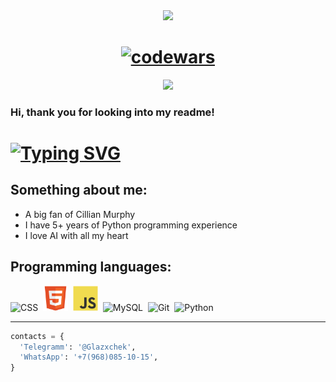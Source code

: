 

<div id="header" align="center">
  <img src="https://i.pinimg.com/originals/52/03/8a/52038aee8e50978dfc20614660c578fb.gif" width="250"/>
<!--   https://i.pinimg.com/originals/ee/ca/5a/eeca5a8ba88568aae13de71ad347e5c1.gif -->
<!--   https://i.pinimg.com/originals/52/03/8a/52038aee8e50978dfc20614660c578fb.gif -->
<!--   https://64.media.tumblr.com/565dc5fcaf8061a1a39b5d9770891e35/1b39ec9196d50669-ea/s1280x1920/b9aaae700e5d6ed055c5e0be7b2dc76a6d6e2cb3.gif -->
</div>

<div align="center">
  
# [![codewars](https://www.codewars.com/users/Glazochek/badges/large)](https://www.codewars.com/users/username) 
![](https://komarev.com/ghpvc/?username=your-github-username)
  
</div>

### Hi, thank you for looking into my readme!

# [![Typing SVG](https://readme-typing-svg.demolab.com?font=Fira+Code&weight=100&size=35&pause=1000&color=1DF730&center=&vCenter=&width=435&lines=Hi.+My+name+is+Nikita!+)](https://git.io/typing-svg)


 ## Something about me:
  + A big fan of Cillian Murphy
  + I have 5+ years of Python programming experience
  + I love AI with all my heart
<div>

  
  ## Programming languages:&nbsp;
  
  <img src="https://cetera.ru/uploads/catalog/tech/css-logo.svg"  title="CSS3" alt="CSS" width="40" height="40"/>&nbsp;
  <img src="https://github.com/devicons/devicon/blob/master/icons/html5/html5-original.svg" title="HTML5" alt="HTML" width="40" height="40"/>&nbsp;
  <img src="https://github.com/devicons/devicon/blob/master/icons/javascript/javascript-original.svg" title="JavaScript" alt="JavaScript" width="40" height="40"/>&nbsp;
  <img src="https://icon-library.com/images/mysql-icon/mysql-icon-3.jpg" title="MySQL"  alt="MySQL" width="40" height="40"/>&nbsp;
  <img src="https://upload.wikimedia.org/wikipedia/commons/thumb/3/3f/Git_icon.svg/2048px-Git_icon.svg.png" title="Git" alt="Git" width="40" height="40"/>&nbsp;
  <img src="https://upload.wikimedia.org/wikipedia/commons/thumb/c/c3/Python-logo-notext.svg/1869px-Python-logo-notext.svg.png" title="Python"  alt="Python" width="40" height="40"/>&nbsp;
<!--   <img src="https://icon-library.com/images/django-icon/django-icon-0.jpg" title="Django" alt="Django" width="40" height="40"/> -->
</div>

<!-- ## Немного хвастовства:

<div>
  <img src="https://user-images.githubusercontent.com/87608167/225424030-39c53ce0-8170-4db0-ad35-f0be0c3e9156.png" width="250" height="180"/>
  <img src="https://user-images.githubusercontent.com/87608167/225424324-2d094998-871d-4b04-aac6-37a9d432f62f.png" width="250" height="180"/>
  <img src="https://user-images.githubusercontent.com/87608167/225424417-19f75c0d-8bc0-41ff-9e28-973d5be69a67.png" width="250" height="180"/>
  <img src="https://user-images.githubusercontent.com/87608167/225424471-f4b54d80-b836-4e39-9260-a669832752c4.png" width="250" height="180"/>
  <img src="https://user-images.githubusercontent.com/87608167/225424547-5b9e6dda-de68-47ee-8881-c6d43cc931ec.png" width="250" height="180"/>
  <img src="https://user-images.githubusercontent.com/87608167/225424705-1540cd12-ff7d-4240-a23c-d28502e36ba8.png" width="250" height="180"/>
  <img src="https://user-images.githubusercontent.com/87608167/225424746-ceb1cdb4-6c5c-4fd3-b4f2-981cdd5435cf.png" width="250" height="180"/>
  <img src="https://user-images.githubusercontent.com/87608167/225424825-b11cc3d8-c81f-442b-9c64-456525cb96d5.png" width="250" height="180"/>
  <img src="https://user-images.githubusercontent.com/87608167/225424899-a2106f7c-d726-401c-b45f-287d93e567e1.png" width="250" height="180"/>
</div> -->

---
<!-- 
<div id="badges" align="center">
  <a href="your-linkedin-URL">
    <img width="50" height="50" src="https://upload.wikimedia.org/wikipedia/commons/thumb/8/82/Telegram_logo.svg/2048px-Telegram_logo.svg.png" alt="Telegramm"/>
  </a>
  <a href="your-youtube-URL">
    <img width="50" height="50" src="https://cdn.cdnlogo.com/logos/w/35/whatsapp-icon.svg" alt="WhatsApp"/>
  </a>
</div> -->
  
```python
contacts = {
  'Telegramm': '@Glazxchek',
  'WhatsApp': '+7(968)085-10-15',
}
```

